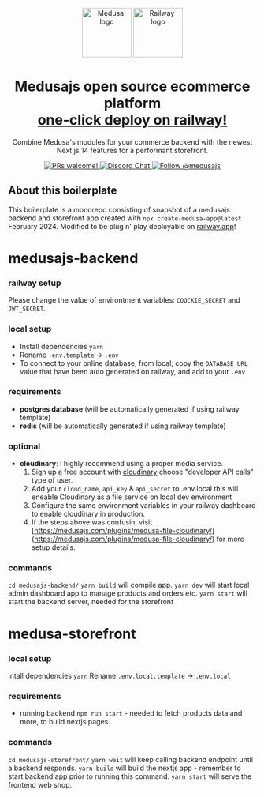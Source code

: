 <p align="center">
  <a href="https://www.medusajs.com">
    <picture>
      <source media="(prefers-color-scheme: dark)" srcset="https://user-images.githubusercontent.com/59018053/229103275-b5e482bb-4601-46e6-8142-244f531cebdb.svg">
      <source media="(prefers-color-scheme: light)" srcset="https://user-images.githubusercontent.com/59018053/229103726-e5b529a3-9b3f-4970-8a1f-c6af37f087bf.svg">
      <img alt="Medusa logo" src="https://user-images.githubusercontent.com/59018053/229103726-e5b529a3-9b3f-4970-8a1f-c6af37f087bf.svg" width=100>
    </picture>
  </a>
  <a href="https://railway.app/template/QvfPwp?referralCode=-Yg50p">
    <picture>
      <source media="(prefers-color-scheme: dark)" srcset="https://railway.app/brand/logo-dark.svg">
      <source media="(prefers-color-scheme: light)" srcset="https://railway.app/brand/logo-light.svg">
      <img alt="Railway logo" src="https://railway.app/brand/logo-light.svg" width=100>
    </picture>
  </a>
</p>

<h1 align="center">
  Medusajs open source ecommerce platform<br><a href="https://railway.app/template/QvfPwp?referralCode=-Yg50p">one-click deploy on railway!</a></h1>

<p align="center">
Combine Medusa's modules for your commerce backend with the newest Next.js 14 features for a performant storefront.</p>

<p align="center">
  <a href="https://github.com/medusajs/medusa/blob/master/CONTRIBUTING.md">
    <img src="https://img.shields.io/badge/PRs-welcome-brightgreen.svg?style=flat" alt="PRs welcome!" />
  </a>
  <a href="https://discord.gg/xpCwq3Kfn8">
    <img src="https://img.shields.io/badge/chat-on%20discord-7289DA.svg" alt="Discord Chat" />
  </a>
  <a href="https://twitter.com/intent/follow?screen_name=medusajs">
    <img src="https://img.shields.io/twitter/follow/medusajs.svg?label=Follow%20@medusajs" alt="Follow @medusajs" />
  </a>
</p>

## About this boilerplate
This boilerplate is a monorepo consisting of snapshot of a medusajs backend and storefront app created with `npx create-medusa-app@latest` February 2024. Modified to be plug n' play deployable on [railway.app](https://railway.app?referralCode=-Yg50p)!


# medusajs-backend

### railway setup
Please change the value of environtment variables: `COOCKIE_SECRET` and `JWT_SECRET`.

### local setup
- Install dependencies `yarn`
- Rename `.env.template` ->  `.env`
- To connect to your online database, from local; copy the `DATABASE_URL` value that have been auto generated on railway, and add to your `.env`

### requirements
- **postgres database** (will be automatically generated if using railway template)
- **redis** (will be automatically generated if using railway template)

### optional
 - **cloudinary**: I highly recommend using a proper media service.
   1. Sign up a free account with [cloudinary](https://cloudinary.com/invites/lpov9zyyucivvxsnalc5/yhlpdo1vaw2mq1la0nks?t=default) choose "developer API calls" type of user.
   2. Add your `cloud_name`, `api_key` & `api_secret` to .env.local this will eneable Cloudinary as a file service on local dev environment
   3. Configure the same environment variables in your railway dashboard to enable cloudinary in production.
   4. If the steps above was confusin, visit [https://medusajs.com/plugins/medusa-file-cloudinary/](https://medusajs.com/plugins/medusa-file-cloudinary/) for more setup details. 

### commands
`cd medusajs-backend/`
`yarn build` will compile app.
`yarn dev` will start local admin dashboard app to manage products and orders etc.
`yarn start` will start the backend server, needed for the storefront

# medusa-storefront

### local setup
intall dependencies `yarn`
Rename `.env.local.template` ->  `.env.local`

### requirements
- running backend `npm run start` - needed to fetch products data and more, to build nextjs pages.

### commands
`cd medusajs-storefront/`
`yarn wait` will keep calling backend endpoint until a backend responds.
`yarn build` will build the nextjs app - remember to start backend app prior to running this command.
`yarn start` will serve the frontend web shop.